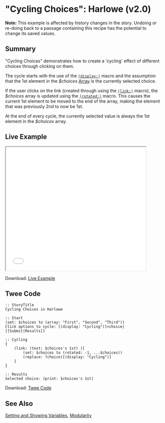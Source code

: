 # "Cycling Choices": Harlowe (v2.0)

<div class="alert information"><strong>Note: </strong>This example is affected by history changes in the story. Undoing or re-doing back to a passage containing this recipe has the potential to change its saved values.</div>

## Summary

"Cycling Choices" demonstrates how to create a 'cycling' effect of different choices through clicking on them.

The cycle starts with the use of the [`(display:)`](https://twine2.neocities.org/#macro_display) macro and the assumption that the 1st element in the *$choices* [Array](https://twine2.neocities.org/#type_array) is the currently selected choice.

If the user clicks on the link (created through using the [`(link:)`](https://twine2.neocities.org/#macro_link) macro), the *$choices* array is updated using the [`(rotated:)`](https://twine2.neocities.org/#macro_rotated) macro. This causes the current 1st element to be moved to the end of the array, making the element that was previously 2nd to now be 1st.

At the end of every cycle, the currently selected value is always the 1st element in the *$choices* array.

## Live Example

<section>
<iframe src="harlowe_cycling_example.html" height=400 width=90%></iframe>

Download: <a href="harlowe_cycling_example.html" target="_blank">Live Example</a>
</section>

## Twee Code

```twee
:: StoryTitle
Cycling Choices in Harlowe

:: Start
(set: $choices to (array: "First", "Second", "Third"))
Click options to cycle: [(display: "Cycling")]<choice|
[[Submit|Results]]

:: Cycling
{
	(link: (text: $choices's 1st) )[
		(set: $choices to (rotated: -1, ...$choices))
		(replace: ?choice)[(display: "Cycling")]
	]
}

:: Results
Selected choice: (print: $choices's 1st)
```

Download: <a href="harlowe_cycling_twee.txt" target="_blank">Twee Code</a>

## See Also

[Setting and Showing Variables](../../settingandshowing/harlowe/harlowe_settingandshowing.md), [Modularity](../../modularity/harlowe/harlowe_modularity.md)
